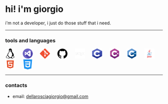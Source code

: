 # hi! i'm giorgio

i'm not a developer, i just do those stuff that i need.

---

### tools and languages

<p float="left">
    <img src="imgs/linux.png" alt="linux" title="linux" width="32" height="32">
    &nbsp;&nbsp;&nbsp;&nbsp;
    <img src="imgs/vscode.png" alt="vscode" title="vscode" width="32" height="32">
    &nbsp;&nbsp;&nbsp;&nbsp;
    <img src="imgs/git.png" alt="git" title="git" width="32" height="32">
    &nbsp;&nbsp;&nbsp;&nbsp;
    <img src="imgs/github.png" alt="github" title="github" width="32" height="32">
    &nbsp;&nbsp;&nbsp;&nbsp;
    <img src="imgs/latex.png" alt="latex" title="latex" width="32" height="32">
    &nbsp;&nbsp;&nbsp;&nbsp;
    <img src="imgs/c.png" alt="c" title="c" width="32" height="32">
    &nbsp;&nbsp;&nbsp;&nbsp;
    <img src="imgs/c-sharp.png" alt="c-sharp" title="c-sharp" width="32" height="32">
    &nbsp;&nbsp;&nbsp;&nbsp;
    <img src="imgs/cpp.png" alt="cpp" title="cpp" width="32" height="32">
    &nbsp;&nbsp;&nbsp;&nbsp;
    <img src="imgs/java.png" alt="java" title="java" width="32" height="32">
    &nbsp;&nbsp;&nbsp;&nbsp;
    <img src="imgs/html.png" alt="html" title="html" width="32" height="32">
    &nbsp;&nbsp;&nbsp;&nbsp;
    <img src="imgs/css.png" alt="css" title="css" width="32" height="32">
</p>

---

### contacts

+ email: [dellarosciagiorgio@gmail.com](mailto:dellarosciagiorgio@gmail.com)
